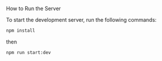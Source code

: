 How to Run the Server

To start the development server, run the following commands:

```sh
npm install
```
then

```sh
npm run start:dev
```
